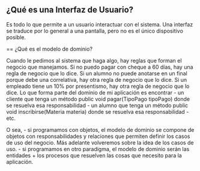 ¿Qué es una Interfaz de Usuario?
--------------------------------

Es todo lo que permite a un usuario interactuar con el sistema. Una interfaz se traduce por lo general a una pantalla, pero no es el único dispositivo posible.

== ¿Qué es el modelo de dominio?

Cuando le pedimos al sistema que haga algo, hay reglas que forman el negocio que manejamos. Si no puedo pagar con cheque a 60 días, hay una regla de negocio que lo dice. Si un alumno no puede anotarse en un final porque debe una correlativa, hay otra regla de negocio que lo dice. Si un empleado tiene un 10% por presentismo, hay otra regla de negocio que lo dice. Lo que forma parte del dominio de mi aplicación es encontrar - un cliente que tenga un método public void pagar(TipoPago tipoPago) donde se resuelva esa responsabilidad - un alumno que tenga un método public void inscribirse(Materia materia) donde se resuelva esa responsabilidad - etc.

O sea, - si programamos con objetos, el modelo de dominio se compone de objetos con responsabilidades y relaciones que permiten definir los casos de uso del negocio. Más adelante volveremos sobre la idea de los casos de uso. - si programamos en otro paradigma, el modelo de dominio serán las entidades + los procesos que resuelven las cosas que necesito para la aplicación.
